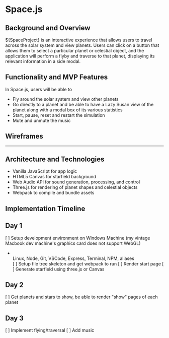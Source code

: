 # Space.js
## Background and Overview
 ${SpaceProject} is an interactive experience that allows users to travel across the solar system and view planets. Users can click on a button that allows them to select a particular planet or celestial object, and the application will perform a flyby and traverse to that planet, displaying its relevant information in a side modal.
## Functionality and MVP Features
In Space.js, users will be able to
 - Fly around the solar system and view other planets
 - Go directly to a planet and be able to have a Lazy Susan view of the planet along with a modal box of its various statistics
 - Start, pause, reset and restart the simulation
 - Mute and unmute the music
 
 ## Wireframes
 -------------------
 
## Architecture and Technologies
- Vanilla JavaScript for app logic
- HTML5 Canvas for starfield background
- Web Audio API for sound generation, processing, and control
- Three.js for rendering of planet shapes and celestial objects
- Webpack to compile and bundle assets

## Implementation Timeline
Day 1
---------------
[ ] Setup development environment on Windows Machine (my vintage Macbook dev machine's graphics card does not support WebGL)
  - <br>Linux, Node, Git, VSCode, Express, Terminal, NPM, aliases
<br>[ ] Setup file tree skeleton and get webpack to run
[ ] Render start page
[ ] Generate starfield using three.js or Canvas

Day 2
---------------
[ ] Get planets and stars to show, be able to render "show" pages of each planet

Day 3
------
[ ] Implement flying/traversal
[ ] Add music 
